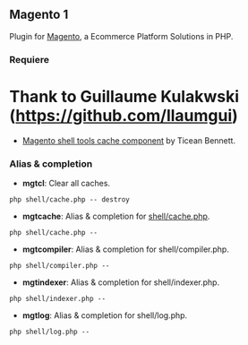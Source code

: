 ## Magento 1

Plugin for [Magento](http://magento.com/), a Ecommerce Platform Solutions in PHP. 

### Requiere
# Thank to Guillaume Kulakwski (https://github.com/llaumgui)

* [Magento shell tools cache component](https://github.com/ticean/magento-shell-tools/blob/master/shell/cache.php) by Ticean Bennett.

### Alias & completion

* __mgtcl__: Clear all caches.

~~~
php shell/cache.php -- destroy
~~~

* __mgtcache__: Alias & completion for [shell/cache.php](https://github.com/ticean/magento-shell-tools/blob/master/shell/cache.php).

~~~
php shell/cache.php -- 
~~~

* __mgtcompiler__: Alias & completion for shell/compiler.php.

~~~
php shell/compiler.php -- 
~~~

* __mgtindexer__: Alias & completion for shell/indexer.php.

~~~
php shell/indexer.php -- 
~~~

* __mgtlog__: Alias & completion for shell/log.php.

~~~
php shell/log.php -- 
~~~
